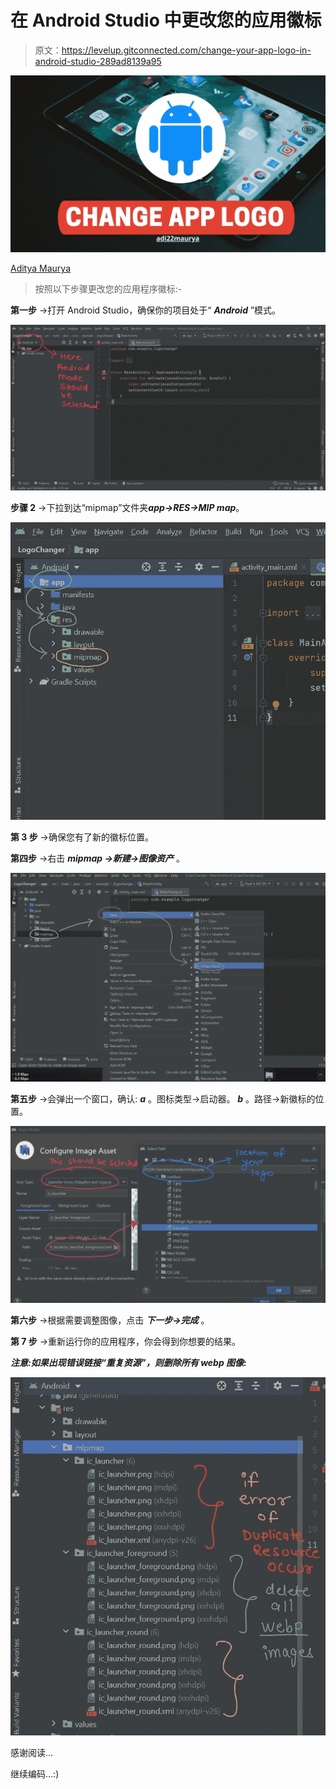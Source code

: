 # 在 Android Studio 中更改您的应用徽标

> 原文：<https://levelup.gitconnected.com/change-your-app-logo-in-android-studio-289ad8139a95>

![](img/de1074f35b45d36d9ae883052214d6af.png)

[Aditya Maurya](https://medium.com/u/a8cb6790e461?source=post_page-----289ad8139a95--------------------------------)

> 按照以下步骤更改您的应用程序徽标:-

**第一步** →打开 Android Studio，确保你的项目处于“ ***Android*** ”模式。

![](img/47dbf47706a86f2db377e61937ef7588.png)

**步骤 2** →下拉到达“mipmap”文件夹***app→RES→MIP map***。

![](img/197b4e6accd54576fec886fd26235e84.png)

**第 3 步** →确保您有了新的徽标位置。

**第四步** →右击 ***mipmap →新建→图像资产*** 。

![](img/0d88dc79b885a8754aa161400b6d0f4f.png)

**第五步** →会弹出一个窗口，确认:
***a*** 。图标类型→启动器。
***b*** 。路径→新徽标的位置。

![](img/b23e9ba8e02860a08eeedc0bea94cb33.png)

**第六步** →根据需要调整图像，点击 ***下一步→完成*** 。

**第 7 步** →重新运行你的应用程序，你会得到你想要的结果。

***注意:如果出现错误链接“重复资源”，则删除所有 webp 图像:***

![](img/8f829b6b7c8362c2d35dacd3086e8001.png)

感谢阅读…

继续编码…:)